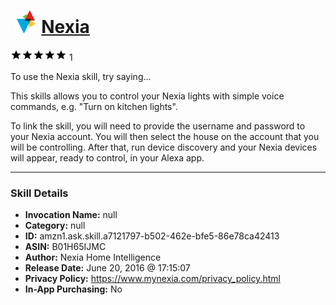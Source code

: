 # &nbsp;<img src="skill_icon" alt="Nexia icon" width="36"> [Nexia](http://alexa.amazon.com/#skills/amzn1.ask.skill.a7121797-b502-462e-bfe5-86e78ca42413)
![5 stars](../../images/ic_star_black_18dp_1x.png)![5 stars](../../images/ic_star_black_18dp_1x.png)![5 stars](../../images/ic_star_black_18dp_1x.png)![5 stars](../../images/ic_star_black_18dp_1x.png)![5 stars](../../images/ic_star_black_18dp_1x.png) 1

To use the Nexia skill, try saying...

This skills allows you to control your Nexia lights with simple voice commands, e.g. "Turn on kitchen lights".

To link the skill, you will need to provide the username and password to your Nexia account. You will then select the house on the account that you will be controlling. After that, run device discovery and your Nexia devices will appear, ready to control, in your Alexa app.

***

### Skill Details

* **Invocation Name:** null
* **Category:** null
* **ID:** amzn1.ask.skill.a7121797-b502-462e-bfe5-86e78ca42413
* **ASIN:** B01H65IJMC
* **Author:** Nexia Home Intelligence
* **Release Date:** June 20, 2016 @ 17:15:07
* **Privacy Policy:** https://www.mynexia.com/privacy_policy.html
* **In-App Purchasing:** No
